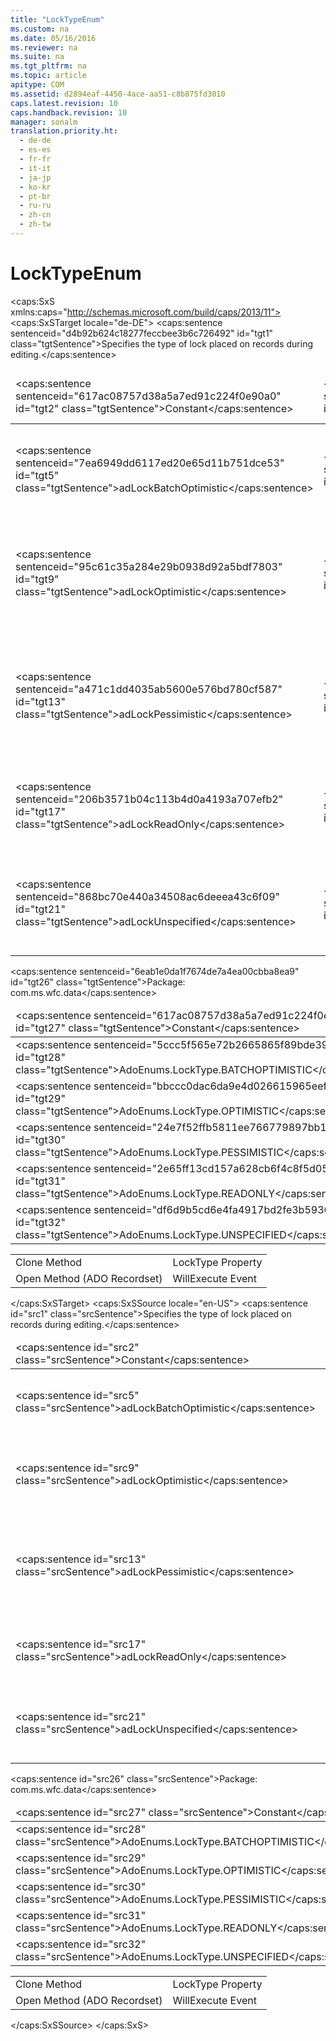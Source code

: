 ```yaml
---
title: "LockTypeEnum"
ms.custom: na
ms.date: 05/16/2016
ms.reviewer: na
ms.suite: na
ms.tgt_pltfrm: na
ms.topic: article
apitype: COM
ms.assetid: d2894eaf-4450-4ace-aa51-c8b875fd3010
caps.latest.revision: 10
caps.handback.revision: 10
manager: sonalm
translation.priority.ht: 
  - de-de
  - es-es
  - fr-fr
  - it-it
  - ja-jp
  - ko-kr
  - pt-br
  - ru-ru
  - zh-cn
  - zh-tw
---
```

# LockTypeEnum
<?xml version="1.0" encoding="utf-8"?>
<caps:SxS xmlns:caps="http://schemas.microsoft.com/build/caps/2013/11">
  <caps:SxSTarget locale="de-DE">
    <developerReferenceWithoutSyntaxDocument xsi:schemaLocation="http://ddue.schemas.microsoft.com/authoring/2003/5 http://dduestorage.blob.core.windows.net/ddueschema/developer.xsd" xmlns="http://ddue.schemas.microsoft.com/authoring/2003/5" xmlns:xlink="http://www.w3.org/1999/xlink" xmlns:xsi="http://www.w3.org/2001/XMLSchema-instance">
      <introduction>
        <para>
          <caps:sentence sentenceid="d4b92b624c18277feccbee3b6c726492" id="tgt1" class="tgtSentence">Specifies the type of lock placed on records during editing.</caps:sentence>
        </para>
        <table>
          <thead>
            <tr>
              <TD>
                <para>
                  <caps:sentence sentenceid="617ac08757d38a5a7ed91c224f0e90a0" id="tgt2" class="tgtSentence">Constant</caps:sentence>
                </para>
              </TD>
              <TD>
                <para>
                  <caps:sentence sentenceid="2063c1608d6e0baf80249c42e2be5804" id="tgt3" class="tgtSentence">Value</caps:sentence>
                </para>
              </TD>
              <TD>
                <para>
                  <caps:sentence sentenceid="67daf92c833c41c95db874e18fcb2786" id="tgt4" class="tgtSentence">Description</caps:sentence>
                </para>
              </TD>
            </tr>
          </thead>
          <tbody>
            <tr>
              <TD>
                <para>
                  <legacyBold>
                    <caps:sentence sentenceid="7ea6949dd6117ed20e65d11b751dce53" id="tgt5" class="tgtSentence">adLockBatchOptimistic</caps:sentence>
                  </legacyBold>
                </para>
              </TD>
              <TD>
                <para>
                  <caps:sentence sentenceid="a87ff679a2f3e71d9181a67b7542122c" id="tgt6" class="tgtSentence">4</caps:sentence>
                </para>
              </TD>
              <TD>
                <para>
                  <caps:sentence sentenceid="cf1e0dbc829efd6eeb51fe2d7b4cf8e2" id="tgt7" class="tgtSentence">Indicates optimistic batch updates.</caps:sentence>
                  <caps:sentence sentenceid="ea51151186cd6a67f406c0dc7bfec53d" id="tgt8" class="tgtSentence"> Required for batch update mode.</caps:sentence>
                </para>
              </TD>
            </tr>
            <tr>
              <TD>
                <para>
                  <legacyBold>
                    <caps:sentence sentenceid="95c61c35a284e29b0938d92a5bdf7803" id="tgt9" class="tgtSentence">adLockOptimistic</caps:sentence>
                  </legacyBold>
                </para>
              </TD>
              <TD>
                <para>
                  <caps:sentence sentenceid="eccbc87e4b5ce2fe28308fd9f2a7baf3" id="tgt10" class="tgtSentence">3</caps:sentence>
                </para>
              </TD>
              <TD>
                <para>
                  <caps:sentence sentenceid="b32907d99903f27816912ad373d8b387" id="tgt11" class="tgtSentence">Indicates optimistic locking, record by record.</caps:sentence>
                  <caps:sentence sentenceid="1048f7003149be97ac6d2939598408ab" id="tgt12" class="tgtSentence"> The provider uses optimistic locking, locking records only when you call the <legacyLink xlink:href="6b2a9c31-1a7e-40db-8a53-30720d0f6cc1">Update</legacyLink> method.</caps:sentence>
                </para>
              </TD>
            </tr>
            <tr>
              <TD>
                <para>
                  <legacyBold>
                    <caps:sentence sentenceid="a471c1dd4035ab5600e576bd780cf587" id="tgt13" class="tgtSentence">adLockPessimistic</caps:sentence>
                  </legacyBold>
                </para>
              </TD>
              <TD>
                <para>
                  <caps:sentence sentenceid="c81e728d9d4c2f636f067f89cc14862c" id="tgt14" class="tgtSentence">2</caps:sentence>
                </para>
              </TD>
              <TD>
                <para>
                  <caps:sentence sentenceid="ef984d9e4cb84701a0e0c1fcad987344" id="tgt15" class="tgtSentence">Indicates pessimistic locking, record by record.</caps:sentence>
                  <caps:sentence sentenceid="c0d1ec39ece21530d0b6742d46d2b04b" id="tgt16" class="tgtSentence"> The provider does what is necessary to ensure successful editing of the records, usually by locking records at the data source immediately after editing.</caps:sentence>
                </para>
              </TD>
            </tr>
            <tr>
              <TD>
                <para>
                  <legacyBold>
                    <caps:sentence sentenceid="206b3571b04c113b4d0a4193a707efb2" id="tgt17" class="tgtSentence">adLockReadOnly</caps:sentence>
                  </legacyBold>
                </para>
              </TD>
              <TD>
                <para>
                  <caps:sentence sentenceid="c4ca4238a0b923820dcc509a6f75849b" id="tgt18" class="tgtSentence">1</caps:sentence>
                </para>
              </TD>
              <TD>
                <para>
                  <caps:sentence sentenceid="d61a3a17aa3c1ead593597ec636998d7" id="tgt19" class="tgtSentence">Indicates read-only records.</caps:sentence>
                  <caps:sentence sentenceid="0d71cd8b59f04d3c3d7df01ccdbf1663" id="tgt20" class="tgtSentence"> You cannot alter the data.</caps:sentence>
                </para>
              </TD>
            </tr>
            <tr>
              <TD>
                <para>
                  <legacyBold>
                    <caps:sentence sentenceid="868bc70e440a34508ac6deeea43c6f09" id="tgt21" class="tgtSentence">adLockUnspecified</caps:sentence>
                  </legacyBold>
                </para>
              </TD>
              <TD>
                <para>
                  <caps:sentence sentenceid="6bb61e3b7bce0931da574d19d1d82c88" id="tgt22" class="tgtSentence">-1</caps:sentence>
                </para>
              </TD>
              <TD>
                <para>
                  <caps:sentence sentenceid="fd796b32044447e407ea03e8c309da3f" id="tgt23" class="tgtSentence">Does not specify a type of lock.</caps:sentence>
                  <caps:sentence sentenceid="a0ff420ad225eee8e858ac1e97dd2b75" id="tgt24" class="tgtSentence"> For clones, the clone is created with the same lock type as the original.</caps:sentence>
                </para>
              </TD>
            </tr>
          </tbody>
        </table>
      </introduction>
      <section>
        <title>
          <caps:sentence sentenceid="a6dc3038423486f2c8833a3eba25ddab" id="tgt25" class="tgtSentence">ADO/WFC Equivalent</caps:sentence>
        </title>
        <content>
          <para>
            <caps:sentence sentenceid="6eab1e0da1f7674de7a4ea00cbba8ea9" id="tgt26" class="tgtSentence">Package: <legacyBold>com.ms.wfc.data</legacyBold></caps:sentence>
          </para>
          <table>
            <thead>
              <tr>
                <TD>
                  <para>
                    <caps:sentence sentenceid="617ac08757d38a5a7ed91c224f0e90a0" id="tgt27" class="tgtSentence">Constant</caps:sentence>
                  </para>
                </TD>
              </tr>
            </thead>
            <tbody>
              <tr>
                <TD>
                  <para>
                    <caps:sentence sentenceid="5ccc5f565e72b2665865f89bde3910cb" id="tgt28" class="tgtSentence">AdoEnums.LockType.BATCHOPTIMISTIC</caps:sentence>
                  </para>
                </TD>
              </tr>
              <tr>
                <TD>
                  <para>
                    <caps:sentence sentenceid="bbccc0dac6da9e4d026615965eef89cf" id="tgt29" class="tgtSentence">AdoEnums.LockType.OPTIMISTIC</caps:sentence>
                  </para>
                </TD>
              </tr>
              <tr>
                <TD>
                  <para>
                    <caps:sentence sentenceid="24e7f52ffb5811ee766779897bb19c54" id="tgt30" class="tgtSentence">AdoEnums.LockType.PESSIMISTIC</caps:sentence>
                  </para>
                </TD>
              </tr>
              <tr>
                <TD>
                  <para>
                    <caps:sentence sentenceid="2e65ff13cd157a628cb6f4c8f5d0560f" id="tgt31" class="tgtSentence">AdoEnums.LockType.READONLY</caps:sentence>
                  </para>
                </TD>
              </tr>
              <tr>
                <TD>
                  <para>
                    <caps:sentence sentenceid="df6d9b5cd6e4fa4917bd2fe3b59361da" id="tgt32" class="tgtSentence">AdoEnums.LockType.UNSPECIFIED</caps:sentence>
                  </para>
                </TD>
              </tr>
            </tbody>
          </table>
        </content>
      </section>
      <section>
        <title>
          <caps:sentence sentenceid="2f342d3be839cc5b67ae0de7d404b8e6" id="tgt33" class="tgtSentence">Applies To</caps:sentence>
        </title>
        <content>
          <table>
            <tbody>
              <tr>
                <TD>
                  <para>
                    <link xlink:href="ad49265f-1c05-4271-9bbf-7c00010ac18c">Clone Method</link>
                  </para>
                </TD>
                <TD>
                  <para>
                    <link xlink:href="9920c14e-033a-4de1-8149-0ce9737a3246">LockType Property</link>
                  </para>
                </TD>
              </tr>
              <tr>
                <TD>
                  <para>
                    <link xlink:href="3236749c-4b71-4235-89e2-ccdfaaa9319d">Open Method (ADO Recordset)</link>
                  </para>
                </TD>
                <TD>
                  <para>
                    <link xlink:href="dd755e46-f589-48a3-93a9-51ff998d44b5">WillExecute Event</link>
                  </para>
                </TD>
              </tr>
            </tbody>
          </table>
        </content>
      </section>
      <relatedTopics></relatedTopics>
    </developerReferenceWithoutSyntaxDocument>
  </caps:SxSTarget>
  <caps:SxSSource locale="en-US">
    <developerReferenceWithoutSyntaxDocument xsi:schemaLocation="http://ddue.schemas.microsoft.com/authoring/2003/5 http://dduestorage.blob.core.windows.net/ddueschema/developer.xsd" xmlns="http://ddue.schemas.microsoft.com/authoring/2003/5" xmlns:xlink="http://www.w3.org/1999/xlink" xmlns:xsi="http://www.w3.org/2001/XMLSchema-instance">
      <introduction>
        <para>
          <caps:sentence id="src1" class="srcSentence">Specifies the type of lock placed on records during editing.</caps:sentence>
        </para>
        <table>
          <thead>
            <tr>
              <TD>
                <para>
                  <caps:sentence id="src2" class="srcSentence">Constant</caps:sentence>
                </para>
              </TD>
              <TD>
                <para>
                  <caps:sentence id="src3" class="srcSentence">Value</caps:sentence>
                </para>
              </TD>
              <TD>
                <para>
                  <caps:sentence id="src4" class="srcSentence">Description</caps:sentence>
                </para>
              </TD>
            </tr>
          </thead>
          <tbody>
            <tr>
              <TD>
                <para>
                  <legacyBold>
                    <caps:sentence id="src5" class="srcSentence">adLockBatchOptimistic</caps:sentence>
                  </legacyBold>
                </para>
              </TD>
              <TD>
                <para>
                  <caps:sentence id="src6" class="srcSentence">4</caps:sentence>
                </para>
              </TD>
              <TD>
                <para>
                  <caps:sentence id="src7" class="srcSentence">Indicates optimistic batch updates.</caps:sentence>
                  <caps:sentence id="src8" class="srcSentence"> Required for batch update mode.</caps:sentence>
                </para>
              </TD>
            </tr>
            <tr>
              <TD>
                <para>
                  <legacyBold>
                    <caps:sentence id="src9" class="srcSentence">adLockOptimistic</caps:sentence>
                  </legacyBold>
                </para>
              </TD>
              <TD>
                <para>
                  <caps:sentence id="src10" class="srcSentence">3</caps:sentence>
                </para>
              </TD>
              <TD>
                <para>
                  <caps:sentence id="src11" class="srcSentence">Indicates optimistic locking, record by record.</caps:sentence>
                  <caps:sentence id="src12" class="srcSentence"> The provider uses optimistic locking, locking records only when you call the <legacyLink xlink:href="6b2a9c31-1a7e-40db-8a53-30720d0f6cc1">Update</legacyLink> method.</caps:sentence>
                </para>
              </TD>
            </tr>
            <tr>
              <TD>
                <para>
                  <legacyBold>
                    <caps:sentence id="src13" class="srcSentence">adLockPessimistic</caps:sentence>
                  </legacyBold>
                </para>
              </TD>
              <TD>
                <para>
                  <caps:sentence id="src14" class="srcSentence">2</caps:sentence>
                </para>
              </TD>
              <TD>
                <para>
                  <caps:sentence id="src15" class="srcSentence">Indicates pessimistic locking, record by record.</caps:sentence>
                  <caps:sentence id="src16" class="srcSentence"> The provider does what is necessary to ensure successful editing of the records, usually by locking records at the data source immediately after editing.</caps:sentence>
                </para>
              </TD>
            </tr>
            <tr>
              <TD>
                <para>
                  <legacyBold>
                    <caps:sentence id="src17" class="srcSentence">adLockReadOnly</caps:sentence>
                  </legacyBold>
                </para>
              </TD>
              <TD>
                <para>
                  <caps:sentence id="src18" class="srcSentence">1</caps:sentence>
                </para>
              </TD>
              <TD>
                <para>
                  <caps:sentence id="src19" class="srcSentence">Indicates read-only records.</caps:sentence>
                  <caps:sentence id="src20" class="srcSentence"> You cannot alter the data.</caps:sentence>
                </para>
              </TD>
            </tr>
            <tr>
              <TD>
                <para>
                  <legacyBold>
                    <caps:sentence id="src21" class="srcSentence">adLockUnspecified</caps:sentence>
                  </legacyBold>
                </para>
              </TD>
              <TD>
                <para>
                  <caps:sentence id="src22" class="srcSentence">-1</caps:sentence>
                </para>
              </TD>
              <TD>
                <para>
                  <caps:sentence id="src23" class="srcSentence">Does not specify a type of lock.</caps:sentence>
                  <caps:sentence id="src24" class="srcSentence"> For clones, the clone is created with the same lock type as the original.</caps:sentence>
                </para>
              </TD>
            </tr>
          </tbody>
        </table>
      </introduction>
      <section>
        <title>
          <caps:sentence id="src25" class="srcSentence">ADO/WFC Equivalent</caps:sentence>
        </title>
        <content>
          <para>
            <caps:sentence id="src26" class="srcSentence">Package: <legacyBold>com.ms.wfc.data</legacyBold></caps:sentence>
          </para>
          <table>
            <thead>
              <tr>
                <TD>
                  <para>
                    <caps:sentence id="src27" class="srcSentence">Constant</caps:sentence>
                  </para>
                </TD>
              </tr>
            </thead>
            <tbody>
              <tr>
                <TD>
                  <para>
                    <caps:sentence id="src28" class="srcSentence">AdoEnums.LockType.BATCHOPTIMISTIC</caps:sentence>
                  </para>
                </TD>
              </tr>
              <tr>
                <TD>
                  <para>
                    <caps:sentence id="src29" class="srcSentence">AdoEnums.LockType.OPTIMISTIC</caps:sentence>
                  </para>
                </TD>
              </tr>
              <tr>
                <TD>
                  <para>
                    <caps:sentence id="src30" class="srcSentence">AdoEnums.LockType.PESSIMISTIC</caps:sentence>
                  </para>
                </TD>
              </tr>
              <tr>
                <TD>
                  <para>
                    <caps:sentence id="src31" class="srcSentence">AdoEnums.LockType.READONLY</caps:sentence>
                  </para>
                </TD>
              </tr>
              <tr>
                <TD>
                  <para>
                    <caps:sentence id="src32" class="srcSentence">AdoEnums.LockType.UNSPECIFIED</caps:sentence>
                  </para>
                </TD>
              </tr>
            </tbody>
          </table>
        </content>
      </section>
      <section>
        <title>
          <caps:sentence id="src33" class="srcSentence">Applies To</caps:sentence>
        </title>
        <content>
          <table>
            <tbody>
              <tr>
                <TD>
                  <para>
                    <link xlink:href="ad49265f-1c05-4271-9bbf-7c00010ac18c">Clone Method</link>
                  </para>
                </TD>
                <TD>
                  <para>
                    <link xlink:href="9920c14e-033a-4de1-8149-0ce9737a3246">LockType Property</link>
                  </para>
                </TD>
              </tr>
              <tr>
                <TD>
                  <para>
                    <link xlink:href="3236749c-4b71-4235-89e2-ccdfaaa9319d">Open Method (ADO Recordset)</link>
                  </para>
                </TD>
                <TD>
                  <para>
                    <link xlink:href="dd755e46-f589-48a3-93a9-51ff998d44b5">WillExecute Event</link>
                  </para>
                </TD>
              </tr>
            </tbody>
          </table>
        </content>
      </section>
      <relatedTopics></relatedTopics>
    </developerReferenceWithoutSyntaxDocument>
  </caps:SxSSource>
</caps:SxS>